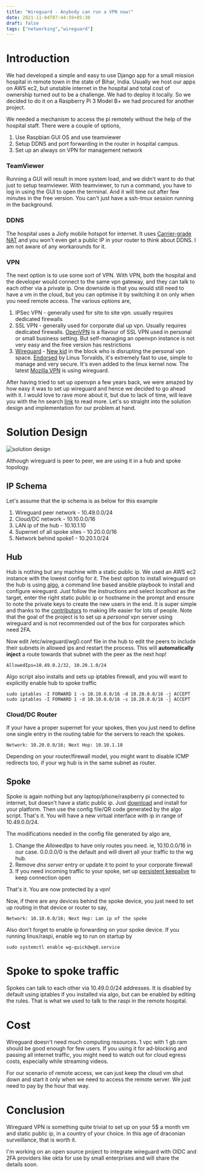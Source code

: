 ```yaml
---
title: "Wireguard - Anybody can run a VPN now!"
date: 2021-11-04T07:44:59+05:30
draft: false
tags: ["networking","wireguard"]
---
```

# Introduction

We had developed a simple and easy to use Django app for a small mission hospital in remote town in the state of Bihar, India.
Usually we host our apps on AWS ec2, but unstable internet in the hospital and total cost of ownership turned out to be a challenge. 
We had to deploy it locally. So we decided to do it on a Raspberry Pi 3 Model B+ we had procured for another project.

We needed a mechanism to access the pi remotely without the help of the hospital staff. There were a couple of options,

1. Use Raspbian GUI OS and use teamviewer
2. Setup DDNS and port forwarding in the router in hospital campus. 
3. Set up an always on VPN for management network

### TeamViewer
Running a GUI will result in more system load, and we didn't want to do that just to setup teamviewer. With teamviewer, to run a command, you have to log in using the GUI to open the terminal. And it will time out after few minutes in the free version. You can't just have a ssh-tmux session running in the background. 

### DDNS
The hospital uses a Jiofy mobile hotspot for internet. It uses [Carrier-grade NAT](https://en.wikipedia.org/wiki/Carrier-grade_NAT) and you won't even get a public IP in your router to think about DDNS. I am not aware of any workarounds for it. 

### VPN

The next option is to use some sort of VPN. With VPN, both the hospital and the developer would connect to the same vpn gateway, and they can talk 
to each other via a private ip. One downside is that you would still need to have a vm in the cloud, but you can optimise it by switching it on
only when you need remote access. The various options are,
1. IPSec VPN - generally used for site to site vpn. usually requires dedicated firewalls
2. SSL VPN - generally used for corporate dial up vpn. Usually requires dedicated firewalls. [OpenVPN](https://openvpn.net/) is a flavour of SSL VPN
 used in personal or small business setting. But self-managing an openvpn instance is not very easy and the free version has restrictions
3. [Wireguard](https://www.wireguard.com/) - [New kid](https://en.wikipedia.org/wiki/WireGuard#History) in the block who is disrupting the personal vpn space.
[Endorsed](https://lists.openwall.net/netdev/2018/08/02/124) by Linus Torvalds, it's extremely fast to use, simple to manage and very secure. It's even added to 
the linux kernel now. The latest [Mozilla VPN](https://www.mozilla.org/en-US/products/vpn/) is using wireguard. 

After having tried to set up openvpn a few years back, we were amazed by how easy it was to set up wireguard and hence we decided to go ahead with it.
I would love to rave more about it, but due to lack of time, will leave you with the hn search [link](https://hn.algolia.com/?dateRange=all&page=0&prefix=true&query=wireguard&sort=byPopularity&type=story)
to read more. Let's so straight into the solution design and implementation for our problem at hand.


# Solution Design


![solution design](/wg.svg "solution design")

Although wireguard is peer to peer, we are using it in a hub and spoke topology. 

## IP Schema
Let's assume that the ip schema is as below for this example
1. Wireguard peer network - 10.49.0.0/24
2. Cloud/DC network - 10.10.0.0/16
3. LAN ip of the hub - 10.10.1.10
4. Supernet of all spoke sites - 10.20.0.0/16
5. Network behind spoke1 - 10.20.1.0/24

## Hub
Hub is nothing but any machine with a static public ip. We used an AWS ec2 instance with the lowest config for it. 
The best option to install wireguard on the hub is using [algo](https://github.com/trailofbits/algo), a command line based
ansible playbook to install and configure wireguard. Just follow the instructions and select _localhost_ as the target,
enter the right static public ip or hostname in the prompt and ensure to note the private keys to create the new users in the end. 
It is super simple and thanks to the [contributors](https://github.com/trailofbits/algo/graphs/contributors) to making life easier
for lots of people. Note that the goal of the project is to set up a _personal_ vpn server using wireguard and is not recommended out
of the box for corporates which need 2FA.

Now edit /etc/wireguard/wg0.conf file in the hub to edit the peers to include their subnets in allowed ips and restart the process. This will **automatically
inject** a route towards that subnet with the peer as the next hop! 

```
AllowedIps=10.49.0.2/32, 10.20.1.0/24
```

Algo script also installs and sets up iptables firewall, and you will want to explicitly enable hub to spoke traffic

```
sudo iptables -I FORWARD 1 -s 10.10.0.0/16 -d 10.20.0.0/16 -j ACCEPT
sudo iptables -I FORWARD 1 -d 10.10.0.0/16 -s 10.20.0.0/16 -j ACCEPT
```

### Cloud/DC Router
If your have a proper supernet for your spokes, then you just need to define one single entry in the routing table for the servers to reach the spokes.
```
Network: 10.20.0.0/16; Next Hop: 10.10.1.10
```
Depending on your router/firewall model, you might want to disable ICMP redirects too, if your wg hub is in the same subnet as router.

## Spoke

Spoke is again nothing but any laptop/phone/raspberry pi connected to internet, but doesn't have a static public ip. Just [download](https://www.wireguard.com/install/)
and install for your platform. Then use the config file/QR code generated by the algo script. That's it. You will have a new virtual interface with ip in 
range of 10.49.0.0/24.

The modifications needed in the config file generated by algo are,

1. Change the _AllowedIps_ to have only routes you need. ie, 10.10.0.0/16 in our case. 0.0.0.0/0 is the default and will divert all your traffic to the wg hub. 
2. Remove _dns server_ entry or update it to point to your corporate firewall
3. If you need incoming traffic to your spoke, set up [persistent keepalive](https://www.wireguard.com/quickstart/#nat-and-firewall-traversal-persistence) to keep connection open

That's it. You are now protected by a vpn!

Now, if there are any devices behind the spoke device, you just need to set up routing in that device or router to say,

```
Network: 10.10.0.0/16; Next Hop: Lan ip of the spoke
```

Also don't forget to enable ip forwarding on your spoke device. If you running linux/raspi, enable wg to run on startup by

```shell
sudo systemctl enable wg-quick@wg0.service
```

# Spoke to spoke traffic
Spokes can talk to each other via 10.49.0.0/24 addresses. It is disabled by default using iptables if you installed via algo, but can be enabled by editing the rules.
That is what we used to talk to the raspi in the remote hospital.


# Cost
Wireguard doesn't need much computing resources. 1 vpc with 1 gb ram should be good enough for few users. If you using it for ad-blocking and passing all internet
traffic, you might need to watch out for cloud egress costs, especially while streaming videos.

For our scenario of remote access, we can just keep the cloud vm shut down and start it only when we need to access the remote server. We just need to pay by the hour that way.


# Conclusion

Wireguard VPN is something quite trivial to set up on your 5$ a month vm and static public ip, in a country of your choice. In this age of
draconian surveillance, that is worth it. 

I'm working on an open source project to integrate wireguard with OIDC and 2FA providers like okta for use by small enterprises and will share the details soon.